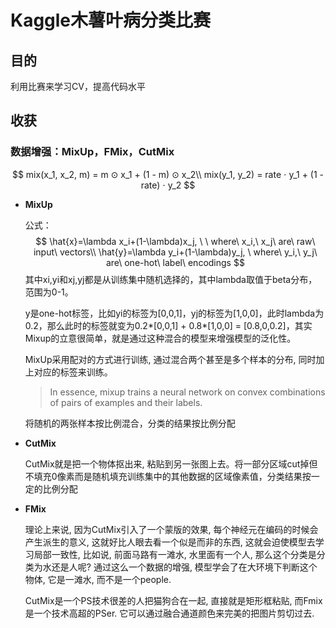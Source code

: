# Kaggle木薯叶病分类比赛

## 目的

利用比赛来学习CV，提高代码水平

## 收获

### 数据增强：MixUp，FMix，CutMix

$$
mix(x_1, x_2, m) = m ⊙ x_1 + (1 - m) ⊙ x_2\\
mix(y_1, y_2) = rate ⋅ y_1 + (1 - rate) ⋅ y_2
$$



- **MixUp**

  公式：
  $$
  \hat{x}=\lambda x_i+(1-\lambda)x_j, \ \ where\ x_i,\ x_j\ are\ raw\ input\ vectors\\
  \hat{y}=\lambda y_i+(1-\lambda)y_j, \ where\ y_i,\ y_j\ are\ one-hot\ label\ encodings
  $$
  其中xi,yi和xj,yj都是从训练集中随机选择的，其中lambda取值于beta分布，范围为0-1。

  y是one-hot标签，⽐如yi的标签为[0,0,1]，yj的标签为[1,0,0]，此时lambda为0.2，那么此时的标签就变为0.2*[0,0,1] + 0.8*[1,0,0] = [0.8,0,0.2]，其实Mixup的⽴意很简单，就是通过这种混合的模型来增强模型的泛化性。

  MixUp采用配对的方式进行训练, 通过混合两个甚至是多个样本的分布, 同时加上对应的标签来训练。

  > In essence, mixup trains a neural network on convex combinations of pairs of examples and their labels.

  将随机的两张样本按比例混合，分类的结果按比例分配

  

- **CutMix**

  CutMix就是把一个物体抠出来, 粘贴到另一张图上去。将一部分区域cut掉但不填充0像素而是随机填充训练集中的其他数据的区域像素值，分类结果按一定的比例分配

- **FMix**

  理论上来说, 因为CutMix引入了一个蒙版的效果, 每个神经元在编码的时候会产生派生的意义, 这就好比人眼去看一个似是而非的东西, 这就会迫使模型去学习局部一致性, 比如说, 前面马路有一滩水, 水里面有一个人, 那么这个分类是分类为水还是人呢? 通过这么一个数据的增强, 模型学会了在大环境下判断这个物体, 它是一滩水, 而不是一个people.

  CutMix是一个PS技术很差的人把猫狗合在一起, 直接就是矩形框粘贴, 而Fmix是一个技术高超的PSer. 它可以通过融合通道颜色来完美的把图片剪切过去.

